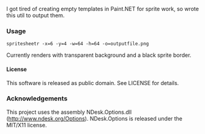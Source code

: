 I got tired of creating empty templates in Paint.NET for sprite work, so wrote this util to output them.

### Usage ###

```spritesheetr -x=6 -y=4 -w=64 -h=64 -o=outputfile.png```

Currently renders with transparent background and a black sprite border.


#### License ###
This software is released as public domain. See LICENSE for details.

### Acknowledgements ###
This project uses the assembly NDesk.Options.dll (http://www.ndesk.org/Options). NDesk.Options is released under the MIT/X11 license.
